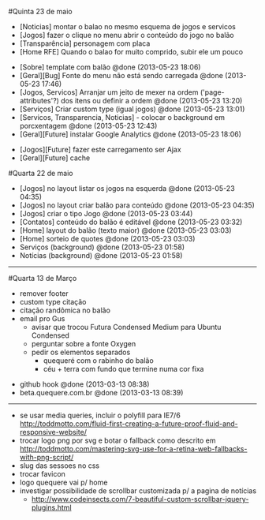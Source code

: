 #Quinta 23 de maio

- [Noticias] montar o balao no mesmo esquema de jogos e servicos
- [Jogos] fazer o clique no menu abrir o conteúdo do jogo no balão
- [Transparência] personagem com placa
- [Home RFE] Quando o balao for muito comprido, subir ele um pouco




+ [Sobre] template com balão @done (2013-05-23 18:06)
+ [Geral][Bug] Fonte do menu não está sendo carregada @done (2013-05-23 17:46)
+ [Jogos, Servicos] Arranjar um jeito de mexer na ordem ('page-attributes'?) dos itens ou definir a ordem @done (2013-05-23 13:20)
+ [Serviços] Criar custom type (igual jogos) @done (2013-05-23 13:01)
+ [Servicos, Transparencia, Noticias] - colocar o background em porcxentagem @done (2013-05-23 12:43)
+ [Geral][Future] instalar Google Analytics @done (2013-05-23 18:06)





- [Jogos][Future] fazer este carregamento ser Ajax
- [Geral][Future] cache





























#Quarta 22 de maio




+ [Jogos] no layout listar os jogos na esquerda @done (2013-05-23 04:35)
+ [Jogos] no layout criar balão para conteúdo @done (2013-05-23 04:35)
+ [Jogos] criar o tipo Jogo @done (2013-05-23 03:44)
+ [Contatos] conteúdo do balão é editável @done (2013-05-23 03:32)
+ [Home] layout do balão (texto maior) @done (2013-05-23 03:03)
+ [Home] sorteio de quotes @done (2013-05-23 03:03)
+ Serviços (background) @done (2013-05-23 01:58)
+ Notícias (background) @done (2013-05-23 01:58)





































-------------------------------------------------------------------------------


#Quarta 13 de Março

- remover footer
- custom type citação
- citação randômica no balão
- email pro Gus
  - avisar que trocou Futura Condensed Medium para Ubuntu Condensed
  - perguntar sobre a fonte Oxygen
  - pedir os elementos separados
    - quequeré com o rabinho do balão
    - céu + terra com fundo que termine numa cor fixa
+ github hook @done (2013-03-13 08:38)
+ beta.quequere.com.br @done (2013-03-13 08:39)


















-------------------------------------------------------------------------------

- se usar media queries, incluir o polyfill para IE7/6 http://toddmotto.com/fluid-first-creating-a-future-proof-fluid-and-responsive-website/
- trocar logo png por svg e botar o fallback como descrito em http://toddmotto.com/mastering-svg-use-for-a-retina-web-fallbacks-with-png-script/
- slug das sessoes no css
- trocar favicon
- logo quequere vai p/ home
- investigar possibilidade de scrollbar customizada p/ a pagina de notícias
  - http://www.codeinsects.com/7-beautiful-custom-scrollbar-jquery-plugins.html